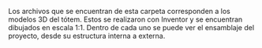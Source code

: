 Los archivos que se encuentran de esta carpeta corresponden a los modelos 3D del tótem. Estos se realizaron con Inventor y se encuentran dibujados en escala 1:1.
Dentro de cada uno se puede ver el ensamblaje del proyecto, desde su estructura interna a externa.
